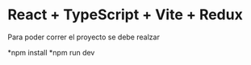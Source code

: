 # React + TypeScript + Vite + Redux 

Para poder correr el proyecto se debe realzar 

*npm install 
*npm run dev 

